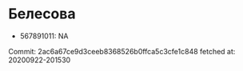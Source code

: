 # Белесова
- 567891011: NA

Commit: 2ac6a67ce9d3ceeb8368526b0ffca5c3cfe1c848
 fetched at: 20200922-201530
